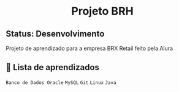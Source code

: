 <h1 align="center"> Projeto BRH</h1>
<h2>Status: Desenvolvimento </h2>
Projeto de aprendizado para a empresa BRX Retail feito pela Alura 

## :book: Lista de aprendizados
`Banco de Dados Oracle`
`MySQL`
`Git`
`Linux`
`Java`

